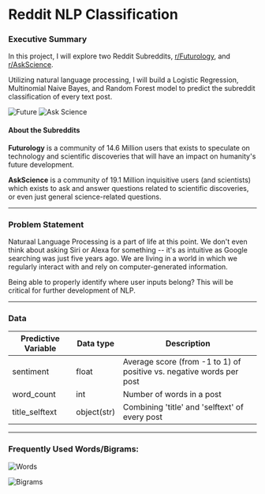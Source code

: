 # Reddit NLP Classification

### Executive Summary

In this project, I will explore two Reddit Subreddits, [r/Futurology](https://www.reddit.com/r/Futurology), and [r/AskScience](https://www.reddit.com/r/askscience).

Utilizing natural language processing, I will build a Logistic Regression, Multinomial Naive Bayes, and Random Forest model to predict the subreddit classification of every text post.

![Future](https://i.imgur.com/W7kPDOM.png)
![Ask Science](https://i.imgur.com/ggJ7G0O.png)

#### About the Subreddits

__Futurology__ is a community of 14.6 Million users that exists to speculate on technology and scientific discoveries that will have an impact on humanity's future development. 

__AskScience__ is a community of 19.1 Million inquisitive users (and scientists) which exists to ask and answer questions related to scientific discoveries, or even just general science-related questions.

* * *

### Problem Statement

Naturaal Language Processing is a part of life at this point. We don't even think about asking Siri or Alexa for something -- it's as intuitive as Google searching was just five years ago. We are living in a world in which we regularly interact with and rely on computer-generated information. 

Being able to properly identify where user inputs belong? This will be critical for further development of NLP.

* * *

### Data

| Predictive Variable | Data type | Description |
  ------------------- | --------- | ----------- 
| sentiment | float | Average score (from -1 to 1) of positive vs. negative words per post |
| word_count | int | Number of words in a post |
| title_selftext | object(str) | Combining 'title' and 'selftext' of every post|

* * *

### Frequently Used Words/Bigrams:

![Words](https://i.imgur.com/1NrOItu.png)

![Bigrams](https://i.imgur.com/njrkKRG.png)
